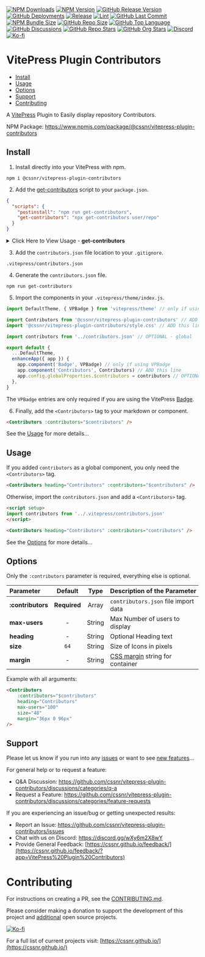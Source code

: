[![NPM Downloads](https://img.shields.io/npm/dw/%40cssnr%2Fvitepress-plugin-contributors?logo=npm)](https://www.npmjs.com/package/@cssnr/vitepress-plugin-contributors)
[![NPM Version](https://img.shields.io/npm/v/%40cssnr%2Fvitepress-plugin-contributors?logo=npm)](https://www.npmjs.com/package/@cssnr/vitepress-plugin-contributors)
[![GitHub Release Version](https://img.shields.io/github/v/release/cssnr/vitepress-plugin-contributors?logo=github)](https://github.com/cssnr/vitepress-plugin-contributors/releases/latest)
[![GitHub Deployments](https://img.shields.io/github/deployments/cssnr/vitepress-plugin-contributors/npm?logo=npm&label=deploy)](https://github.com/cssnr/vitepress-plugin-contributors/deployments)
[![Release](https://img.shields.io/github/actions/workflow/status/cssnr/vitepress-plugin-contributors/release.yaml?logo=cachet&label=release)](https://github.com/cssnr/vitepress-plugin-contributors/actions/workflows/release.yaml)
[![Lint](https://img.shields.io/github/actions/workflow/status/cssnr/vitepress-plugin-contributors/lint.yaml?logo=cachet&label=lint)](https://github.com/cssnr/vitepress-plugin-contributors/actions/workflows/lint.yaml)
[![GitHub Last Commit](https://img.shields.io/github/last-commit/cssnr/vitepress-plugin-contributors?logo=github)](https://github.com/cssnr/vitepress-plugin-contributors/pulse)
[![NPM Bundle Size](https://img.shields.io/bundlephobia/min/%40cssnr%2Fvitepress-plugin-contributors?logo=npm)](https://bundlephobia.com/package/@cssnr/vitepress-plugin-contributors)
[![GitHub Repo Size](https://img.shields.io/github/repo-size/cssnr/vitepress-plugin-contributors?logo=bookstack&logoColor=white&label=repo%20size)](https://github.com/cssnr/vitepress-plugin-contributors)
[![GitHub Top Language](https://img.shields.io/github/languages/top/cssnr/vitepress-plugin-contributors?logo=htmx&logoColor=white)](https://github.com/cssnr/vitepress-plugin-contributors)
[![GitHub Discussions](https://img.shields.io/github/discussions/cssnr/vitepress-plugin-contributors?logo=github)](https://github.com/cssnr/vitepress-plugin-contributors/discussions)
[![GitHub Repo Stars](https://img.shields.io/github/stars/cssnr/vitepress-plugin-contributors?style=flat&logo=github)](https://github.com/cssnr/vitepress-plugin-contributors/stargazers)
[![GitHub Org Stars](https://img.shields.io/github/stars/cssnr?style=flat&logo=github&label=org%20stars)](https://cssnr.github.io/)
[![Discord](https://img.shields.io/discord/899171661457293343?logo=discord&logoColor=white&label=discord&color=7289da)](https://discord.gg/wXy6m2X8wY)
[![Ko-fi](https://img.shields.io/badge/Ko--fi-72a5f2?logo=kofi&label=support)](https://ko-fi.com/cssnr)

# VitePress Plugin Contributors

- [Install](#Install)
- [Usage](#Usage)
- [Options](#Options)
- [Support](#Support)
- [Contributing](#Contributing)

A [VitePress](https://vitepress.dev/) Plugin to Easily display repository Contributors.

NPM Package: https://www.npmjs.com/package/@cssnr/vitepress-plugin-contributors

## Install

1. Install directly into your VitePress with npm.

```shell
npm i @cssnr/vitepress-plugin-contributors
```

2. Add the [get-contributors](src/get-contributors.js) script to your `package.json`.

```json
{
  "scripts": {
    "postinstall": "npm run get-contributors",
    "get-contributors": "npx get-contributors user/repo"
  }
}
```

<details><summary>Click Here to View Usage - <b>get-contributors</b></summary>

Basic usage, all contributors excluding bot users.

```shell
npx get-contributors user/repo
```

Limit to top 20 contributors, specify output file, and include bot users.

```shell
npx get-contributors user/repo -m 20 -f .vitepress/contributors.json -b
```

Only the `user/repo` is required. All other arguments are optional.

| Argument              | Default                        | Description                           |
| --------------------- | ------------------------------ | ------------------------------------- |
| `-m` or `--max-users` | 0                              | Max users to fetch. 0 is unlimited.   |
| `-f` or `--file`      | `.vitepress/contributors.json` | Output file relative to project root. |
| `-b` or `--bots`      | `false`                        | Include bot users in the results.     |

</details>

3. Add the `contributors.json` file location to your `.gitignore`.

```gitignore
.vitepress/contributors.json
```

4. Generate the `contributors.json` file.

```shell
npm run get-contributors
```

5. Import the components in your `.vitepress/theme/index.js`.

```javascript
import DefaultTheme, { VPBadge } from 'vitepress/theme' // only if using VPBadge

import Contributors from '@cssnr/vitepress-plugin-contributors' // ADD this line
import '@cssnr/vitepress-plugin-contributors/style.css' // ADD this line

import contributors from '../contributors.json' // OPTIONAL - global

export default {
  ...DefaultTheme,
  enhanceApp({ app }) {
    app.component('Badge', VPBadge) // only if using VPBadge
    app.component('Contributors', Contributors) // ADD this line
    app.config.globalProperties.$contributors = contributors // OPTIONAL - global
  },
}
```

The `VPBadge` entries are only required if you are using the VitePress [Badge](https://vitepress.dev/reference/default-theme-badge#badge).

6. Finally, add the `<Contributors>` tag to your markdown or component.

```markdown
<Contributors :contributors="$contributors" />
```

See the [Usage](#usage) for more details...

## Usage

If you added `contributors` as a global component, you only need the `<Contributors>` tag.

```markdown
<Contributors heading="Contributors" :contributors="$contributors" />
```

Otherwise, import the `contributors.json` and add a `<Contributors>` tag.

```markdown
<script setup>
import contributors from '../.vitepress/contributors.json'
</script>

<Contributors heading="Contributors" :contributors="contributors" />
```

See the [Options](#options) for more details...

## Options

Only the `:contributors` parameter is required, everything else is optional.

| Parameter         |   Default    |  Type  | Description&nbsp;of&nbsp;the&nbsp;Parameter                                                |
| :---------------- | :----------: | :----: | :----------------------------------------------------------------------------------------- |
| **:contributors** | **Required** | Array  | `contributors.json` file import data                                                       |
| **max-users**     |      -       | String | Max Number of users to display                                                             |
| **heading**       |      -       | String | Optional Heading text                                                                      |
| **size**          |     `64`     | String | Size of Icons in pixels                                                                    |
| **margin**        |      -       | String | [CSS margin](https://developer.mozilla.org/en-US/docs/Web/CSS/margin) string for container |

Example with all arguments:

```markdown
<Contributors
    :contributors="$contributors"
    heading="Contributors"
    max-users="100"
    size="48"
    margin="36px 0 96px"
/>
```

## Support

Please let us know if you run into any [issues](https://github.com/cssnr/vitepress-plugin-contributors/issues)
or want to see [new features](https://github.com/cssnr/vitepress-plugin-contributors/discussions/categories/feature-requests)...

For general help or to request a feature:

- Q&A Discussion: https://github.com/cssnr/vitepress-plugin-contributors/discussions/categories/q-a
- Request a Feature: https://github.com/cssnr/vitepress-plugin-contributors/discussions/categories/feature-requests

If you are experiencing an issue/bug or getting unexpected results:

- Report an Issue: https://github.com/cssnr/vitepress-plugin-contributors/issues
- Chat with us on Discord: https://discord.gg/wXy6m2X8wY
- Provide General Feedback: [https://cssnr.github.io/feedback/](https://cssnr.github.io/feedback/?app=VitePress%20Plugin%20Contributors)

# Contributing

For instructions on creating a PR, see the [CONTRIBUTING.md](#contributing-ov-file).

Please consider making a donation to support the development of this project
and [additional](https://cssnr.com/) open source projects.

[![Ko-fi](https://ko-fi.com/img/githubbutton_sm.svg)](https://ko-fi.com/cssnr)

For a full list of current projects visit: [https://cssnr.github.io/](https://cssnr.github.io/)
